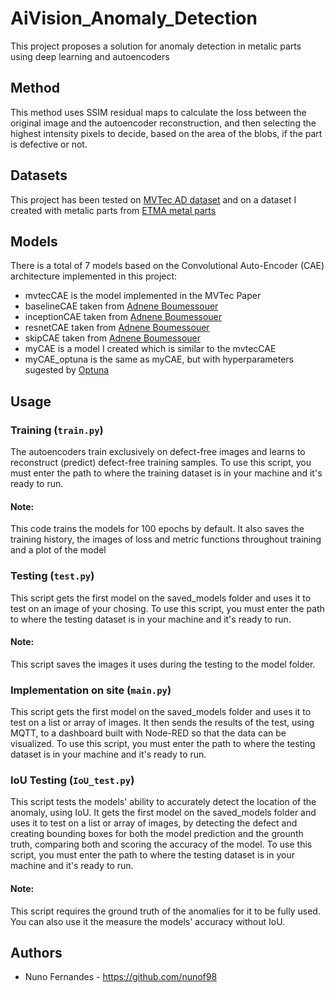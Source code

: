 # AiVision_Anomaly_Detection
This project proposes a solution for anomaly detection in metalic parts using deep learning and autoencoders

## Method
This method uses SSIM residual maps to calculate the loss between the original image and the autoencoder reconstruction, and then selecting the highest intensity pixels to decide, based on the area of the blobs, if the part is defective or not.

## Datasets
This project has been tested on [MVTec AD dataset](https://www.mvtec.com/company/research/datasets/mvtec-ad/) and on a dataset I created with metalic parts from [ETMA metal parts](https://etmametalparts.com/en/home/)

## Models
There is a total of 7 models based on the Convolutional Auto-Encoder (CAE) architecture implemented in this project:

* mvtecCAE is the model implemented in the MVTec Paper
* baselineCAE taken from [Adnene Boumessouer](https://github.com/AdneneBoumessouer/MVTec-Anomaly-Detection)
* inceptionCAE taken from [Adnene Boumessouer](https://github.com/AdneneBoumessouer/MVTec-Anomaly-Detection)
* resnetCAE taken from [Adnene Boumessouer](https://github.com/AdneneBoumessouer/MVTec-Anomaly-Detection)
* skipCAE taken from [Adnene Boumessouer](https://github.com/AdneneBoumessouer/MVTec-Anomaly-Detection)
* myCAE is a model I created which is similar to the mvtecCAE
* myCAE_optuna is the same as myCAE, but with hyperparameters sugested by [Optuna](https://optuna.org/)

## Usage
### Training (`train.py`)
The autoencoders train exclusively on defect-free images and learns to reconstruct (predict) defect-free training samples.
To use this script, you must enter the path to where the training dataset is in your machine and it's ready to run.
#### Note:
This code trains the models for 100 epochs by default.
It also saves the training history, the images of loss and metric functions throughout training and a plot of the model

### Testing (`test.py`)
This script gets the first model on the saved_models folder and uses it to test on an image of your chosing.
To use this script, you must enter the path to where the testing dataset is in your machine and it's ready to run.
#### Note:
This script saves the images it uses during the testing to the model folder.

### Implementation on site (`main.py`)
This script gets the first model on the saved_models folder and uses it to test on a list or array of images.
It then sends the results of the test, using MQTT, to a dashboard built with Node-RED so that the data can be visualized.
To use this script, you must enter the path to where the testing dataset is in your machine and it's ready to run.

### IoU Testing (`IoU_test.py`)
This script tests the models' ability to accurately detect the location of the anomaly, using IoU.
It gets the first model on the saved_models folder and uses it to test on a list or array of images, by detecting the defect and creating bounding boxes for both the model prediction and the grounth truth, comparing both and scoring the accuracy of the model.
To use this script, you must enter the path to where the testing dataset is in your machine and it's ready to run.
#### Note:
This script requires the ground truth of the anomalies for it to be fully used. You can also use it the measure the models' accuracy without IoU.

## Authors
* Nuno Fernandes - https://github.com/nunof98
